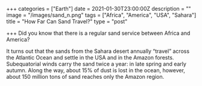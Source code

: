 +++
categories = ["Earth"]
date = 2021-01-30T23:00:00Z
description = ""
image = "/images/sand_n.png"
tags = ["Africa", "America", "USA", "Sahara"]
title = "How Far Can Sand Travel?"
type = "post"

+++
Did you know that there is a regular sand service between Africa and America?

It turns out that the sands from the Sahara desert annually “travel” across the Atlantic Ocean and settle in the USA and in the Amazon forests. Subequatorial winds carry the sand twice a year: in late spring and early autumn. Along the way, about 15% of dust is lost in the ocean, however, about 150 million tons of sand reaches only the Amazon region.
